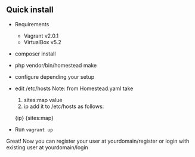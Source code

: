 ## Quick install

* Requirements
	- Vagrant v2.0.1
	- VirtualBox v5.2
	
* composer install
* php vendor/bin/homestead make 
 - configure depending your setup
 - edit /etc/hosts 
  Note: 
  from Homestead.yaml take 
   1. sites:map value
   2. ip
   add it to /etc/hosts as follows:
   
   {ip} {sites:map}
 
* Run ```vagrant up```

Great! Now you can register your user at yourdomain/register
or login with existing user at yourdomain/login

